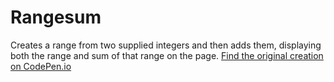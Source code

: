 # Rangesum
Creates a range from two supplied integers and then adds them, displaying both the range and sum of that range on the page.
[Find the original creation on CodePen.io](https://codepen.io/shawnmcgraw/pen/bKJgaO)
